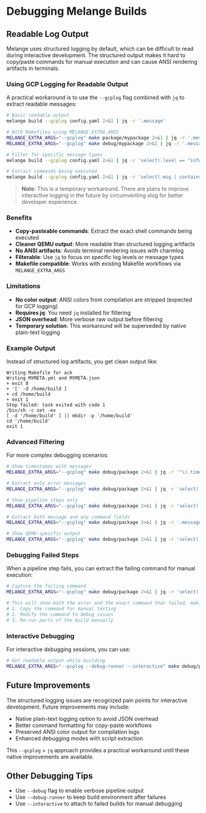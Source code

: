 # Debugging Melange Builds

## Readable Log Output

Melange uses structured logging by default, which can be difficult to read during interactive development. The structured output makes it hard to copy/paste commands for manual execution and can cause ANSI rendering artifacts in terminals.

### Using GCP Logging for Readable Output

A practical workaround is to use the `--gcplog` flag combined with `jq` to extract readable messages:

```bash
# Basic readable output
melange build --gcplog config.yaml 2>&1 | jq -r '.message'

# With Makefiles using MELANGE_EXTRA_ARGS
MELANGE_EXTRA_ARGS="--gcplog" make package/mypackage 2>&1 | jq -r '.message'
MELANGE_EXTRA_ARGS="--gcplog" make debug/mypackage 2>&1 | jq -r '.message'

# Filter for specific message types
melange build --gcplog config.yaml 2>&1 | jq -r 'select(.level == "info") | .message'

# Extract commands being executed
melange build --gcplog config.yaml 2>&1 | jq -r 'select(.msg | contains("running")) | .message'
```

> **Note**: This is a temporary workaround. There are plans to improve interactive logging in the future by circumventing slog for better developer experience.

### Benefits

- **Copy-pasteable commands**: Extract the exact shell commands being executed
- **Cleaner QEMU output**: More readable than structured logging artifacts  
- **No ANSI artifacts**: Avoids terminal rendering issues with charmlog
- **Filterable**: Use `jq` to focus on specific log levels or message types
- **Makefile compatible**: Works with existing Makefile workflows via `MELANGE_EXTRA_ARGS`

### Limitations

- **No color output**: ANSI colors from compilation are stripped (expected for GCP logging)
- **Requires jq**: You need `jq` installed for filtering
- **JSON overhead**: More verbose raw output before filtering
- **Temporary solution**: This workaround will be superseded by native plain-text logging

### Example Output

Instead of structured log artifacts, you get clean output like:

```
Writing Makefile for ack
Writing MYMETA.yml and MYMETA.json
+ exit 0
+ '[' -d /home/build ]
+ cd /home/build  
+ exit 1
Step failed: task exited with code 1
/bin/sh -c set -ex
[ -d '/home/build' ] || mkdir -p '/home/build'
cd '/home/build'
exit 1
```

### Advanced Filtering

For more complex debugging scenarios:

```bash
# Show timestamps with messages  
MELANGE_EXTRA_ARGS="--gcplog" make debug/package 2>&1 | jq -r '"\(.time) [\(.level)] \(.message)"'

# Extract only error messages
MELANGE_EXTRA_ARGS="--gcplog" make debug/package 2>&1 | jq -r 'select(.level == "error") | .message'

# Show pipeline steps only
MELANGE_EXTRA_ARGS="--gcplog" make debug/package 2>&1 | jq -r 'select(.msg | contains("running step")) | .message'

# Extract both message and any command fields
MELANGE_EXTRA_ARGS="--gcplog" make debug/package 2>&1 | jq -r '.message + (if .command then "\n" + .command else "" end)'

# Show QEMU-specific output
MELANGE_EXTRA_ARGS="--gcplog" make debug/package 2>&1 | jq -r 'select(.message | contains("qemu:")) | .message'
```

### Debugging Failed Steps

When a pipeline step fails, you can extract the failing command for manual execution:

```bash
# Capture the failing command
MELANGE_EXTRA_ARGS="--gcplog" make debug/package 2>&1 | jq -r 'select(.msg == "Step failed") | .message' 

# This will show both the error and the exact command that failed, making it easy to:
# 1. Copy the command for manual testing
# 2. Modify the command to debug issues  
# 3. Re-run parts of the build manually
```

### Interactive Debugging

For interactive debugging sessions, you can use:

```bash
# Get readable output while building
MELANGE_EXTRA_ARGS="--gcplog --debug-runner --interactive" make debug/package 2>&1 | jq -r '.message'
```

## Future Improvements

The structured logging issues are recognized pain points for interactive development. Future improvements may include:

- Native plain-text logging option to avoid JSON overhead
- Better command formatting for copy-paste workflows  
- Preserved ANSI color output for compilation logs
- Enhanced debugging modes with script extraction

This `--gcplog` + `jq` approach provides a practical workaround until these native improvements are available.

## Other Debugging Tips

- Use `--debug` flag to enable verbose pipeline output
- Use `--debug-runner` to keep build environment after failures
- Use `--interactive` to attach to failed builds for manual debugging